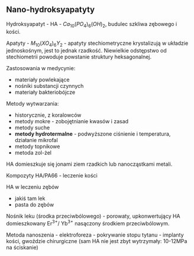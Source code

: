 ## Nano-hydroksyapatyty

Hydroksyapatyt - HA - $Ca_{10}(PO_4)_6(OH)_2$, budulec szkliwa zębowego i kości.

Apatyty - $M_{10}(XO_4)_6Y_2$ - apatyty stechiometryczne krystalizują w układzie jednoskośnym, jest to jednak rzadkość. Niewielkie odstępstwo od stechiometrii powoduje powstanie struktury heksagonalnej.

Zastosowania w medycynie:

- materiały powlekające
- nośniki substancji czynnych
- materiały bakteriobójcze

Metody wytwarzania:

- historycznie, z koralowców 
- metody mokre - zobojętnianie kwasów i zasad
- metody suche
- **metody hydrotermalne** - podwyższone ciśnienie i temperatura, działanie mikrofal
- metody topnikowe
- metoda zol-żel

HA domieszkuje się jonami ziem rzadkich lub nanocząstkami metali.

Kompozyty HA/PA66 - leczenie kości

HA w leczeniu zębów

- jakiś tam lek
- pasta do zębów

Nośnik leku (środka przeciwbólowego) - porowaty, upkonwertujący HA domieszkowany Er$^{3+}$/ Yb$^{3+}$ nasączony środkiem przeciwbólowym. 

Metoda nanoszenia - elektroforeza - pokrywanie stopu tytanu - implanty kości, gwoździe chirurgiczne (sam HA nie jest zbyt wytrzymały: 10-12MPa na ściskanie)

